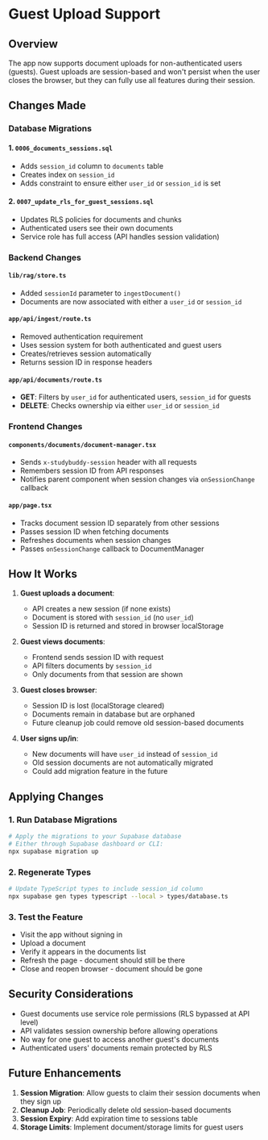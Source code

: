 # Guest Upload Support

## Overview
The app now supports document uploads for non-authenticated users (guests). Guest uploads are session-based and won't persist when the user closes the browser, but they can fully use all features during their session.

## Changes Made

### Database Migrations

#### 1. `0006_documents_sessions.sql`
- Adds `session_id` column to `documents` table
- Creates index on `session_id`
- Adds constraint to ensure either `user_id` or `session_id` is set

#### 2. `0007_update_rls_for_guest_sessions.sql`
- Updates RLS policies for documents and chunks
- Authenticated users see their own documents
- Service role has full access (API handles session validation)

### Backend Changes

#### `lib/rag/store.ts`
- Added `sessionId` parameter to `ingestDocument()`
- Documents are now associated with either a `user_id` or `session_id`

#### `app/api/ingest/route.ts`
- Removed authentication requirement
- Uses session system for both authenticated and guest users
- Creates/retrieves session automatically
- Returns session ID in response headers

#### `app/api/documents/route.ts`
- **GET**: Filters by `user_id` for authenticated users, `session_id` for guests
- **DELETE**: Checks ownership via either `user_id` or `session_id`

### Frontend Changes

#### `components/documents/document-manager.tsx`
- Sends `x-studybuddy-session` header with all requests
- Remembers session ID from API responses
- Notifies parent component when session changes via `onSessionChange` callback

#### `app/page.tsx`
- Tracks document session ID separately from other sessions
- Passes session ID when fetching documents
- Refreshes documents when session changes
- Passes `onSessionChange` callback to DocumentManager

## How It Works

1. **Guest uploads a document**:
   - API creates a new session (if none exists)
   - Document is stored with `session_id` (no `user_id`)
   - Session ID is returned and stored in browser localStorage

2. **Guest views documents**:
   - Frontend sends session ID with request
   - API filters documents by `session_id`
   - Only documents from that session are shown

3. **Guest closes browser**:
   - Session ID is lost (localStorage cleared)
   - Documents remain in database but are orphaned
   - Future cleanup job could remove old session-based documents

4. **User signs up/in**:
   - New documents will have `user_id` instead of `session_id`
   - Old session documents are not automatically migrated
   - Could add migration feature in the future

## Applying Changes

### 1. Run Database Migrations

```bash
# Apply the migrations to your Supabase database
# Either through Supabase dashboard or CLI:
npx supabase migration up
```

### 2. Regenerate Types

```bash
# Update TypeScript types to include session_id column
npx supabase gen types typescript --local > types/database.ts
```

### 3. Test the Feature

- Visit the app without signing in
- Upload a document
- Verify it appears in the documents list
- Refresh the page - document should still be there
- Close and reopen browser - document should be gone

## Security Considerations

- Guest documents use service role permissions (RLS bypassed at API level)
- API validates session ownership before allowing operations
- No way for one guest to access another guest's documents
- Authenticated users' documents remain protected by RLS

## Future Enhancements

1. **Session Migration**: Allow guests to claim their session documents when they sign up
2. **Cleanup Job**: Periodically delete old session-based documents
3. **Session Expiry**: Add expiration time to sessions table
4. **Storage Limits**: Implement document/storage limits for guest users
